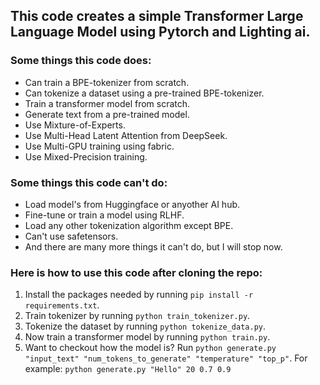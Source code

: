 ## This code creates a simple Transformer Large Language Model using Pytorch and Lighting ai.
### Some things this code does:
* Can train a BPE-tokenizer from scratch.
* Can tokenize a dataset using a pre-trained BPE-tokenizer.
* Train a transformer model from scratch.
* Generate text from a pre-trained model.
* Use Mixture-of-Experts.
* Use Multi-Head Latent Attention from DeepSeek.
* Use Multi-GPU training using fabric.
* Use Mixed-Precision training.
### Some things this code can't do:
* Load model's from Huggingface or anyother AI hub.
* Fine-tune or train a model using RLHF.
* Load any other tokenization algorithm except BPE.
* Can't use safetensors.
* And there are many more things it can't do, but I will stop now.
### Here is how to use this code after cloning the repo:
1. Install the packages needed by running `pip install -r requirements.txt`.
2. Train tokenizer by running `python train_tokenizer.py`.
3. Tokenize the dataset by running `python tokenize_data.py`.
4. Now train a transformer model by running `python train.py`.
5. Want to checkout how the model is? Run `python generate.py "input_text" "num_tokens_to_generate" "temperature" "top_p"`. For example: `python generate.py "Hello" 20 0.7 0.9`

